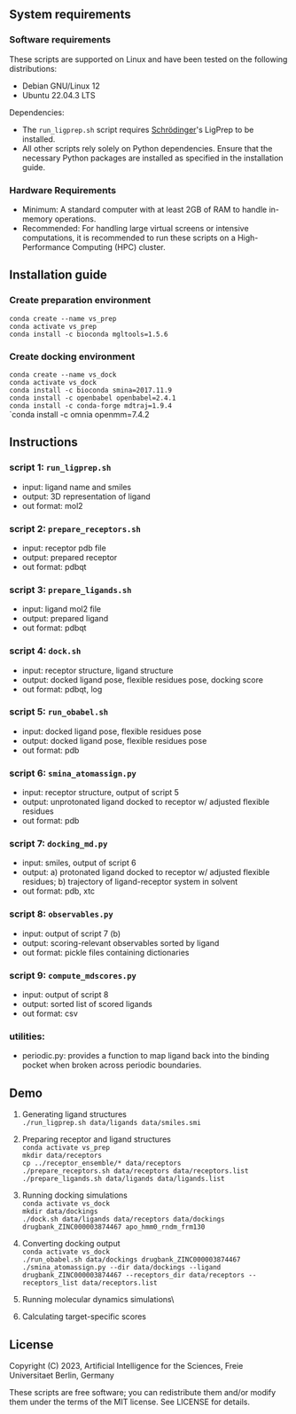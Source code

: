 ## System requirements

### Software requirements

These scripts are supported on Linux and have been tested on the following distributions:
  - Debian GNU/Linux 12
  - Ubuntu 22.04.3 LTS

Dependencies:
  - The `run_ligprep.sh` script requires [Schrödinger](https://www.schrodinger.com/)'s LigPrep to be installed.
  - All other scripts rely solely on Python dependencies. Ensure that the necessary Python packages are installed as specified in the installation guide.

### Hardware Requirements

- Minimum: A standard computer with at least 2GB of RAM to handle in-memory operations.
- Recommended: For handling large virtual screens or intensive computations, it is recommended to run these scripts on a High-Performance Computing (HPC) cluster.


## Installation guide

### Create preparation environment
`conda create --name vs_prep`\
`conda activate vs_prep`\
`conda install -c bioconda mgltools=1.5.6`

### Create docking environment
`conda create --name vs_dock`\
`conda activate vs_dock`\
`conda install -c bioconda smina=2017.11.9`\
`conda install -c openbabel openbabel=2.4.1`\
`conda install -c conda-forge mdtraj=1.9.4`\
`conda install -c omnia openmm=7.4.2


## Instructions

### script 1: `run_ligprep.sh`
- input: ligand name and smiles
- output: 3D representation of ligand
- out format: mol2

### script 2: `prepare_receptors.sh`
- input: receptor pdb file
- output: prepared receptor
- out format: pdbqt

### script 3: `prepare_ligands.sh`
- input: ligand mol2 file
- output: prepared ligand
- out format: pdbqt

### script 4: `dock.sh`
- input: receptor structure, ligand structure
- output: docked ligand pose, flexible residues pose, docking score
- out format: pdbqt, log

### script 5: `run_obabel.sh`
- input: docked ligand pose, flexible residues pose
- output: docked ligand pose, flexible residues pose
- out format: pdb

### script 6: `smina_atomassign.py`
- input: receptor structure, output of script 5 
- output: unprotonated ligand docked to receptor w/ adjusted flexible residues 
- out format: pdb

### script 7: `docking_md.py`
- input: smiles, output of script 6
- output: a) protonated ligand docked to receptor w/ adjusted flexible residues; b) trajectory of ligand-receptor system in solvent 
- out format: pdb, xtc

### script 8: `observables.py`
- input: output of script 7 (b)
- output: scoring-relevant observables sorted by ligand 
- out format: pickle files containing dictionaries

### script 9: `compute_mdscores.py`
- input: output of script 8
- output: sorted list of scored ligands 
- out format: csv

### utilities:
- periodic.py: provides a function to map ligand back into the binding pocket when broken across periodic boundaries.


## Demo

1. Generating ligand structures\
`./run_ligprep.sh data/ligands data/smiles.smi`

2. Preparing receptor and ligand structures\
`conda activate vs_prep`\
`mkdir data/receptors`\
`cp ../receptor_ensemble/* data/receptors`\
`./prepare_receptors.sh data/receptors data/receptors.list`\
`./prepare_ligands.sh data/ligands data/ligands.list`

3. Running docking simulations\
`conda activate vs_dock`\
`mkdir data/dockings`\
`./dock.sh data/ligands data/receptors data/dockings drugbank_ZINC000003874467 apo_hmm0_rndm_frm130`

4. Converting docking output\
`conda activate vs_dock`\
`./run_obabel.sh data/dockings drugbank_ZINC000003874467`\
`./smina_atomassign.py --dir data/dockings --ligand drugbank_ZINC000003874467 --receptors_dir data/receptors --receptors_list data/receptors.list`

5. Running molecular dynamics simulations\


6. Calculating target-specific scores



## License
Copyright (C) 2023, Artificial Intelligence for the Sciences, Freie Universitaet Berlin, Germany

These scripts are free software; you can redistribute them and/or modify
them under the terms of the MIT license. See LICENSE for details.
